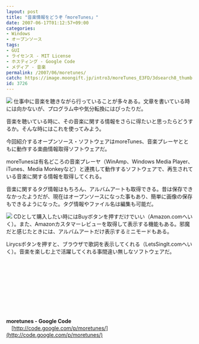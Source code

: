 ```yaml
---
layout: post
title: "音楽情報をどうぞ「moreTunes」"
date: 2007-06-17T01:12:57+09:00
categories:
- Windows
- オープンソース
tags: 
- GUI
- ライセンス - MIT License
- ホスティング - Google Code
- メディア - 音楽
permalink: /2007/06/moretunes/
catch: https://image.moongift.jp/intro3/moreTunes_E3FD/3dsearch8_thumb.png
id: 3726
---
```

[![](https://image.moongift.jp/intro3/moreTunes_E3FD/3dsearch5_thumb.png)](https://image.moongift.jp/intro3/moreTunes_E3FD/3dsearch52.png) 仕事中に音楽を聴きながら行っていることが多々ある。文章を書いている時には向かないが、プログラム中や気分転換にはぴったりだ。

 

音楽を聴いている時に、その音楽に関する情報をさらに得たいと思ったらどうするか。そんな時にはこれを使ってみよう。

 

今回紹介するオープンソース・ソフトウェアはmoreTunes、音楽プレーヤとともに動作する楽曲情報取得ソフトウェアだ。

 <!--more--> 

moreTunesは有名どころの音楽プレーヤ（WinAmp、Windows Media Player、iTunes、Media Monkeyなど）と連携して動作するソフトウェアで、再生されている音楽に関する情報を取得してくれる。

 

音楽に関するタグ情報はもちろん、アルバムアートも取得できる。昔は保存できなかったようだが、現在はオープンソースになった事もあり、簡単に画像の保存もできるようになった。タグ情報やファイル名は編集も可能だ。

 

[![](https://image.moongift.jp/intro3/moreTunes_E3FD/3dsearch8_thumb.png)](https://image.moongift.jp/intro3/moreTunes_E3FD/3dsearch84.png) CDとして購入したい時にはBuyボタンを押すだけでいい（Amazon.comへいく）。また、Amazonカスタマーレビューを取得して表示する機能もある。邪魔だと感じたときには、アルバムアートだけ表示するミニモードもある。

 

Lirycsボタンを押すと、ブラウザで歌詞を表示してくれる（LetsSingIt.comへいく）。音楽を楽しむ上で活躍してくれる事間違い無しなソフトウェアだ。

 

&nbsp;

 

&nbsp;

 

&nbsp;

 

&nbsp;

 

&nbsp;

 

**moretunes - Google Code**  
　[http://code.google.com/p/moretunes/](http://code.google.com/p/moretunes/)

